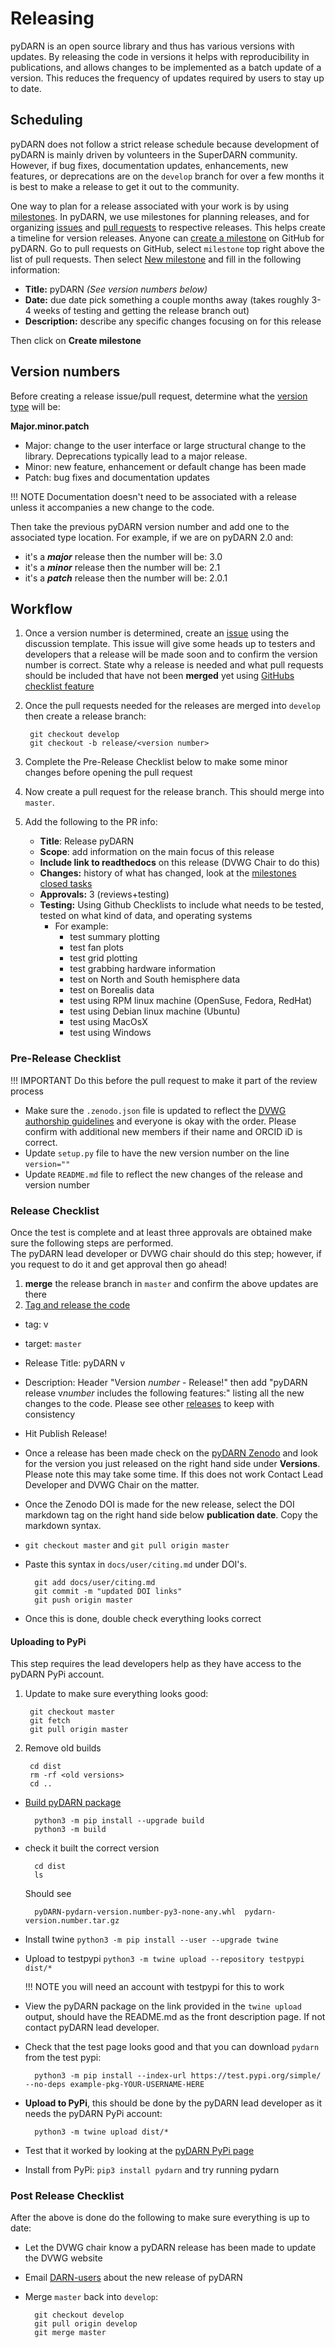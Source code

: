 <!--Copyright (C) 2021 SuperDARN Canada, University of Saskatchewan 
Author(s): Marina Schmidt 
Modifications:

Disclaimer:
pyDARN is under the LGPL v3 license found in the root directory LICENSE.md 
Everyone is permitted to copy and distribute verbatim copies of this license 
document, but changing it is not allowed.

This version of the GNU Lesser General Public License incorporates the terms
and conditions of version 3 of the GNU General Public License, supplemented by
the additional permissions listed below.
-->

# Releasing 

pyDARN is an open source library and thus has various versions with updates. By releasing the code in versions it helps with reproducibility in publications, and allows changes to be implemented as a batch update of a version.  This reduces the frequency of updates required by users to stay up to date.

## Scheduling 

pyDARN does not follow a strict release schedule because development of pyDARN is mainly driven by volunteers in the SuperDARN community.  
However, if bug fixes, documentation updates, enhancements, new features, or deprecations are on the `develop` branch for over a few months it is 
best to make a release to get it out to the community. 

One way to plan for a release associated with your work is by using [milestones](https://docs.github.com/en/github/managing-your-work-on-github/about-milestones). In pyDARN, we use milestones for planning releases, and for organizing [issues](issues.md) and [pull requests](PR.md) to respective releases.  This helps create a timeline for version releases. 
Anyone can [create a milestone](https://github.com/SuperDARN/pydarn/milestones) on GitHub for pyDARN. 
Go to pull requests on GitHub, select `milestone` top right above the list of pull requests. Then select [New milestone](https://github.com/SuperDARN/pydarn/milestones/new) and fill in the following information:

- **Title:** pyDARN *(See version numbers below)*
- **Date:** due date pick something a couple months away (takes roughly 3-4 weeks of testing and getting the release branch out)
- **Description:** describe any specific changes focusing on for this release 

Then click on **Create milestone**

## Version numbers

Before creating a release issue/pull request, determine what the [version type](https://semver.org/) will be:

**Major.minor.patch**

- Major: change to the user interface or large structural change to the library. Deprecations typically lead to a major release.  
- Minor: new feature, enhancement or default change has been made 
- Patch: bug fixes and documentation updates

!!! NOTE
    Documentation doesn't need to be associated with a release unless it accompanies a new change to the code. 

Then take the previous pyDARN version number and add one to the associated type location. 
For example, if we are on pyDARN 2.0 and:

- it's a ***major*** release then the number will be: 3.0
- it's a ***minor*** release then the number will be: 2.1
- it's a ***patch*** release then the number will be: 2.0.1 


## Workflow

1. Once a version number is determined, create an [issue](issues.md) using the discussion template. This issue will give some heads up to testers and developers that a release will be made soon 
and to confirm the version number is correct. State why a release is needed and what pull requests should be included that have not been **merged** yet using [GitHubs checklist feature](https://docs.github.com/en/github/managing-your-work-on-github/about-task-lists)
2. Once the pull requests needed for the releases are merged into `develop` then create a release branch:
        
        git checkout develop
        git checkout -b release/<version number>

3. Complete the Pre-Release Checklist below to make some minor changes before opening the pull request
4. Now create a pull request for the release branch.  This should merge into `master`.
5. Add the following to the PR info: 
    - **Title**: Release pyDARN <version>
    - **Scope**: add information on the main focus of this release
    - **Include link to readthedocs** on this release (DVWG Chair to do this)
    - **Changes:** history of what has changed, look at the [milestones closed tasks](https://github.com/SuperDARN/pydarn/milestones?state=open)
    - **Approvals:** 3 (reviews+testing)
    - **Testing:** Using Github Checklists to include what needs to be tested, tested on what kind of data, and operating systems
        - For example: 
            - test summary plotting 
            - test fan plots 
            - test grid plotting 
            - test grabbing hardware information 
            - test on North and South hemisphere data
            - test on Borealis data 
            - test using RPM linux machine (OpenSuse, Fedora, RedHat)
            - test using Debian linux machine (Ubuntu)
            - test using MacOsX
            - test using Windows 



### Pre-Release Checklist 

!!! IMPORTANT
    Do this before the pull request to make it part of the review process 

- Make sure the `.zenodo.json` file is updated to reflect the [DVWG authorship guidelines]() and everyone is okay with the order. Please confirm with additional new members if their name and ORCID iD is correct. 
- Update `setup.py` file to have the new version number on the line `version=""`
- Update `README.md` file to reflect the new changes of the release and version number 

### Release Checklist

Once the test is complete and at least three approvals are obtained make sure the following steps are performed.  
The pyDARN lead developer or DVWG chair should do this step; however, if you request to do it and get approval then go ahead! 

1. **merge** the release branch in `master` and confirm the above updates are there
2. [Tag and release the code](https://github.com/SuperDARN/pydarn/releases/new)
- tag: v<version number>
- target: `master`
- Release Title: pyDARN v<version number>
- Description: Header "Version *number* - Release!" then add "pyDARN release v*number* includes the following features:" listing all the new changes to the code. Please see other [releases](https://github.com/SuperDARN/pydarn/releases) to keep with consistency
- Hit Publish Release!
- Once a release has been made check on the [pyDARN Zenodo](https://zenodo.org/record/3727269) and look for the version you just released on the right hand side under **Versions**. Please note this may take some time. If this does not work Contact Lead Developer and DVWG Chair on the matter.
- Once the Zenodo DOI is made for the new release, select the DOI markdown tag on the right hand side below **publication date**. Copy the markdown syntax. 
- `git checkout master` and `git pull origin master`
- Paste this syntax in `docs/user/citing.md` under DOI's.       
    
        git add docs/user/citing.md
        git commit -m "updated DOI links"
        git push origin master

- Once this is done, double check everything looks correct

#### Uploading to PyPi 
This step requires the lead developers help as they have access to the pyDARN PyPi account. 

1. Update to make sure everything looks good:
      
        git checkout master
        git fetch
        git pull origin master 

2. Remove old builds
        
        cd dist 
        rm -rf <old versions>
        cd ..

- [Build pyDARN package](https://packaging.python.org/tutorials/packaging-projects/)
        
        python3 -m pip install --upgrade build
        python3 -m build

- check it built the correct version
        
        cd dist
        ls
  Should see 
        
        pyDARN-pydarn-version.number-py3-none-any.whl  pydarn-version.number.tar.gz

- Install twine `python3 -m pip install --user --upgrade twine`
- Upload to testpypi `python3 -m twine upload --repository testpypi dist/*` 
    
    !!! NOTE
        you will need an account with testpypi for this to work

- View the pyDARN package on the link provided in the `twine upload` output, should have the README.md as the front description page. If not contact pyDARN lead developer. 
- Check that the test page looks good and that you can download `pydarn` from the test pypi: 
        
        python3 -m pip install --index-url https://test.pypi.org/simple/ --no-deps example-pkg-YOUR-USERNAME-HERE

- **Upload to PyPi**, this should be done by the pyDARN lead developer as it needs the pyDARN PyPi account: 
  
        python3 -m twine upload dist/*

- Test that it worked by looking at the [pyDARN PyPi page](https://pypi.org/project/pydarn/)
- Install from PyPi: `pip3 install pydarn` and try running pydarn 

### Post Release Checklist

After the above is done do the following to make sure everything is up to date: 

- Let the DVWG chair know a pyDARN release has been made to update the DVWG website 
- Email [DARN-users](darn-users@isee.nagoya-u.ac.jp) about the new release of pyDARN 
- Merge `master` back into `develop`:
        
        git checkout develop
        git pull origin develop
        git merge master
